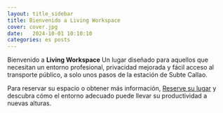 ```yaml
---
layout: title_sidebar
title: Bienvenido a Living Workspace
cover: cover.jpg
date:   2024-10-01 10:10:10
categories: es posts
---
```


Bienvenido a **Living Workspace** Un lugar diseñado para aquellos que necesitan un entorno profesional, privacidad mejorada y fácil acceso al transporte público, a solo unos pasos de la estación de Subte Callao.

Para reservar su espacio o obtener más información, [Reserve su lugar](/es/#register) y descubra cómo el entorno adecuado puede llevar su productividad a nuevas alturas.
